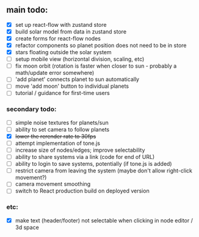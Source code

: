 ## main todo:
- [x] set up react-flow with zustand store
- [x] build solar model from data in zustand store
- [x] create forms for react-flow nodes
- [x] refactor components so planet position does not need to be in store
- [x] stars floating outside the solar system
- [ ] setup mobile view (horizontal division, scaling, etc)
- [ ] fix moon orbit (rotation is faster when closer to sun - probably a math/update error somewhere)
- [ ] 'add planet' connects planet to sun automatically
- [ ] move 'add moon' button to individual planets
- [ ] tutorial / guidance for first-time users

### secondary todo:
- [ ] simple noise textures for planets/sun
- [ ] ability to set camera to follow planets
- [x] ~~lower the rerender rate to 30fps~~
- [ ] attempt implementation of tone.js
- [ ] increase size of nodes/edges; improve selectability
- [ ] ability to share systems via a link (code for end of URL)
- [ ] ability to login to save systems, potentially (if tone.js is added)
- [ ] restrict camera from leaving the system (maybe don't allow right-click movement?)
- [ ] camera movement smoothing
- [ ] switch to React production build on deployed version

### etc:
- [x] make text (header/footer) not selectable when clicking in node editor / 3d space
